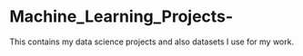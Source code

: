 # Machine_Learning_Projects-
This contains my data science projects and also datasets I use for my work.
